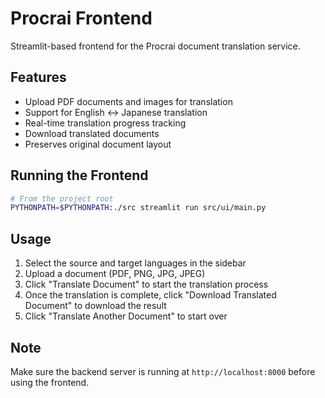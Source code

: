 # Procrai Frontend

Streamlit-based frontend for the Procrai document translation service.

## Features

- Upload PDF documents and images for translation
- Support for English ↔ Japanese translation
- Real-time translation progress tracking
- Download translated documents
- Preserves original document layout

## Running the Frontend

```bash
# From the project root
PYTHONPATH=$PYTHONPATH:./src streamlit run src/ui/main.py
```

## Usage

1. Select the source and target languages in the sidebar
2. Upload a document (PDF, PNG, JPG, JPEG)
3. Click "Translate Document" to start the translation process
4. Once the translation is complete, click "Download Translated Document" to download the result
5. Click "Translate Another Document" to start over

## Note

Make sure the backend server is running at `http://localhost:8000` before using the frontend.